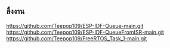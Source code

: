 ## ลิ้งงาน
https://github.com/Teepop109/ESP-IDF-Queue-main.git
https://github.com/Teepop109/ESP-IDF-QueueFromISR-main.git
https://github.com/Teepop109/FreeRTOS_Task_1-main.git
